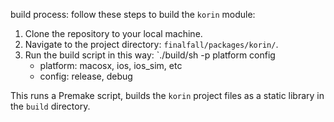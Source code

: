 build process:
follow these steps to build the `korin` module:

1. Clone the repository to your local machine.
2. Navigate to the project directory: `finalfall/packages/korin/`.
3. Run the build script in this way: `./build/sh -p platform config
   - platform: macosx, ios, ios_sim, etc
   - config: release, debug

This runs a Premake script, builds the `korin` project files as a static library in the `build` directory.